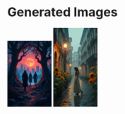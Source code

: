 # Generated Images



<img src="2025_06_22_01.png" width="100"/> <img src="2025_06_22_02.png" width="100"/>